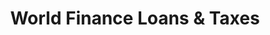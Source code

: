 ---
title: "World Finance Loans & Taxes"
url: /alton/world-finance-loans-und-taxes/
shop: Leiher
---